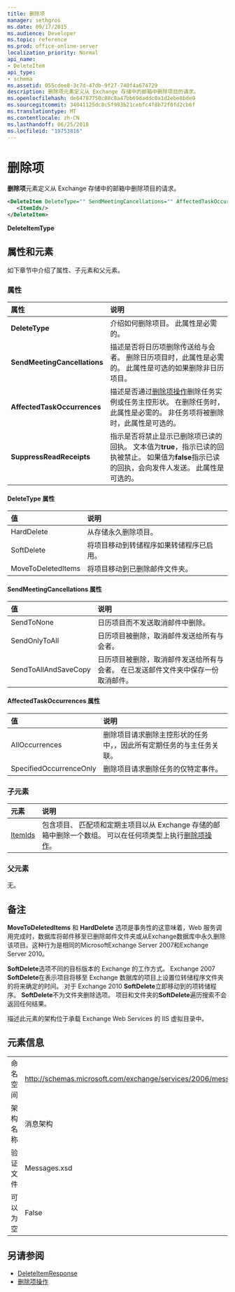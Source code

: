 ```yaml
---
title: 删除项
manager: sethgros
ms.date: 09/17/2015
ms.audience: Developer
ms.topic: reference
ms.prod: office-online-server
localization_priority: Normal
api_name:
- DeleteItem
api_type:
- schema
ms.assetid: 055cdee8-3c7d-47db-9f27-740f4a674729
description: 删除项元素定义从 Exchange 存储中的邮箱中删除项目的请求。
ms.openlocfilehash: de64787750c88c8a47bb69daddc0a1d2ebe8bde9
ms.sourcegitcommit: 34041125dc8c5f993b21cebfc4f8b72f0fd2cb6f
ms.translationtype: MT
ms.contentlocale: zh-CN
ms.lasthandoff: 06/25/2018
ms.locfileid: "19753816"
---
```

# <a name="deleteitem"></a>删除项

**删除项**元素定义从 Exchange 存储中的邮箱中删除项目的请求。 
  
```XML
<DeleteItem DeleteType="" SendMeetingCancellations="" AffectedTaskOccurrences="" SuppressReadReceipts="">
   <ItemIds/>
</DeleteItem>
```

 **DeleteItemType**
## <a name="attributes-and-elements"></a>属性和元素

如下章节中介绍了属性、子元素和父元素。
  
### <a name="attributes"></a>属性

|**属性**|**说明**|
|:-----|:-----|
|**DeleteType** <br/> |介绍如何删除项目。 此属性是必需的。  <br/> |
|**SendMeetingCancellations** <br/> |描述是否将日历项删除传送给与会者。 删除日历项目时，此属性是必需的。 此属性是可选的如果删除非日历项目。  <br/> |
|**AffectedTaskOccurrences** <br/> |描述是否通过[删除项操作](deleteitem-operation.md)删除任务实例或任务主控形状。 在删除任务时，此属性是必需的。 非任务项将被删除时，此属性是可选的。  <br/> |
|**SuppressReadReceipts** <br/> |指示是否将禁止显示已删除项已读的回执。 文本值为**true**，指示已读的回执被禁止。 如果值为**false**指示已读的回执，会向发件人发送。 此属性是可选的。  <br/> |
   
#### <a name="deletetype-attribute"></a>DeleteType 属性

|**值**|**说明**|
|:-----|:-----|
|HardDelete  <br/> |从存储永久删除项目。  <br/> |
|SoftDelete  <br/> |将项目移动到转储程序如果转储程序已启用。  <br/> |
|MoveToDeletedItems  <br/> |将项目移动到已删除邮件文件夹。  <br/> |
   
#### <a name="sendmeetingcancellations-attribute"></a>SendMeetingCancellations 属性

|**值**|**说明**|
|:-----|:-----|
|SendToNone  <br/> |日历项目而不发送取消邮件中删除。  <br/> |
|SendOnlyToAll  <br/> |日历项目被删除，取消邮件发送给所有与会者。  <br/> |
|SendToAllAndSaveCopy  <br/> |日历项目被删除，取消邮件发送给所有与会者。 在已发送邮件文件夹中保存一份取消邮件。  <br/> |
   
#### <a name="affectedtaskoccurrences-attribute"></a>AffectedTaskOccurrences 属性

|**值**|**说明**|
|:-----|:-----|
|AllOccurrences  <br/> |删除项目请求删除主控形状的任务中，，因此所有定期任务的与主任务关联。  <br/> |
|SpecifiedOccurrenceOnly  <br/> |删除项目请求删除任务的仅特定事件。  <br/> |
   
### <a name="child-elements"></a>子元素

|**元素**|**说明**|
|:-----|:-----|
|[ItemIds](itemids.md) <br/> |包含项目、 匹配项和定期主项目以从 Exchange 存储的邮箱中删除一个数组。 可以在任何项类型上执行[删除项操作](deleteitem-operation.md)。  <br/> |
   
### <a name="parent-elements"></a>父元素

无。
  
## <a name="remarks"></a>备注

**MoveToDeletedItems** 和 **HardDelete** 选项是事务性的这意味着，Web 服务调用完成时，数据库将邮件移至已删除邮件文件夹或从Exchange数据库中永久删除该项目。这种行为是相同的MicrosoftExchange Server 2007和Exchange Server 2010。 
  
**SoftDelete**选项不同的目标版本的 Exchange 的工作方式。 Exchange 2007 **SoftDelete**在表示项目将移至 Exchange 数据库的项目上设置位转储程序文件夹的将来确定的时间。 对于 Exchange 2010 **SoftDelete**立即移动到的项转储程序。 **SoftDelete**不为文件夹删除选项。 项目和文件夹的**SoftDelete**遍历搜索不会返回任何结果。 
  
描述此元素的架构位于承载 Exchange Web Services 的 IIS 虚拟目录中。
  
## <a name="element-information"></a>元素信息

|||
|:-----|:-----|
|命名空间  <br/> |http://schemas.microsoft.com/exchange/services/2006/messages  <br/> |
|架构名称  <br/> |消息架构  <br/> |
|验证文件  <br/> |Messages.xsd  <br/> |
|可以为空  <br/> |False  <br/> |
   
## <a name="see-also"></a>另请参阅

- [DeleteItemResponse](deleteitemresponse.md)  
- [删除项操作](deleteitem-operation.md)

